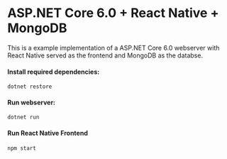 # ASP.NET Core 6.0 + React Native + MongoDB

This is a example implementation of a ASP.NET Core 6.0 webserver with React Native served as the frontend and MongoDB as the databse.

#### Install required dependencies:

```
dotnet restore
```

#### Run webserver:

```
dotnet run
```

#### Run React Native Frontend

```
npm start
```
